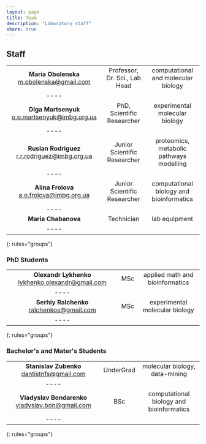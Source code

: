 ```yaml
---
layout: page
title: Team
description: "Laboratory staff"
share: true
---
```


## Staff

|  |  |  |
|:-------:|:-------:|:-------:|
| <b>Maria Obolenska</b> <a href="mailto:m.obolenska@gmail.com">m.obolenska@gmail.com</a> | Professor, Dr. Sci., Lab Head | computational and molecular biology |
|----
| <b>Olga Martsenyuk</b> <a href="mailto:o.p.martsenyuk@imbg.org.ua">o.p.martsenyuk@imbg.org.ua</a> | PhD, Scientific Researcher | experimental molecular biology  |
|----
| <b>Ruslan Rodriguez</b> <a href="mailto:r.r.rodriguez@imbg.org.ua">r.r.rodriguez@imbg.org.ua</a> | Junior Scientific Researcher | proteomics, metabolic pathways modelling |
|----
| <b>Alina Frolova</b> <a href="mailto:a.o.frolova@imbg.org.ua">a.o.frolova@imbg.org.ua</a> | Junior Scientific Researcher | computational biology and bioinformatics  |
|----
| <b>Maria Chabanova</b> | Technician | lab equipment |
|----
{: rules="groups"}

### PhD Students

|  |  |  |
|:-------:|:-------:|:-------:|
| <b>Olexandr Lykhenko</b> <a href="mailto:lykhenko.olexandr@gmail.com">lykhenko.olexandr@gmail.com</a> | MSc | applied math and bioinformatics |
|----
| <b>Serhiy Ralchenko</b> <a href="mailto:ralchenkos@gmail.com">ralchenkos@gmail.com</a> | MSc | experimental molecular biology  |
|----
{: rules="groups"}

### Bachelor's and Mater's Students

|  |  |  |
|:-------:|:-------:|:-------:|
| <b>Stanislav Zubenko</b> <a href="mailto:dantistnfs@gmail.com">dantistnfs@gmail.com</a> | UnderGrad | molecular biology, data-mining |
|----
| <b>Vladyslav Bondarenko</b> <a href="mailto:vladyslav.bon@gmail.com">vladyslav.bon@gmail.com</a> | BSc | computational biology and bioinformatics  |
|----
{: rules="groups"}